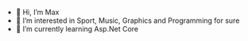 - 👋 Hi, I’m Max
- 👀 I’m interested in Sport, Music, Graphics and Programming for sure
- 🌱 I’m currently learning Asp.Net Core


<!---
Maxvel62/Maxvel62 is a ✨ special ✨ repository because its `README.md` (this file) appears on your GitHub profile.
You can click the Preview link to take a look at your changes.
--->
